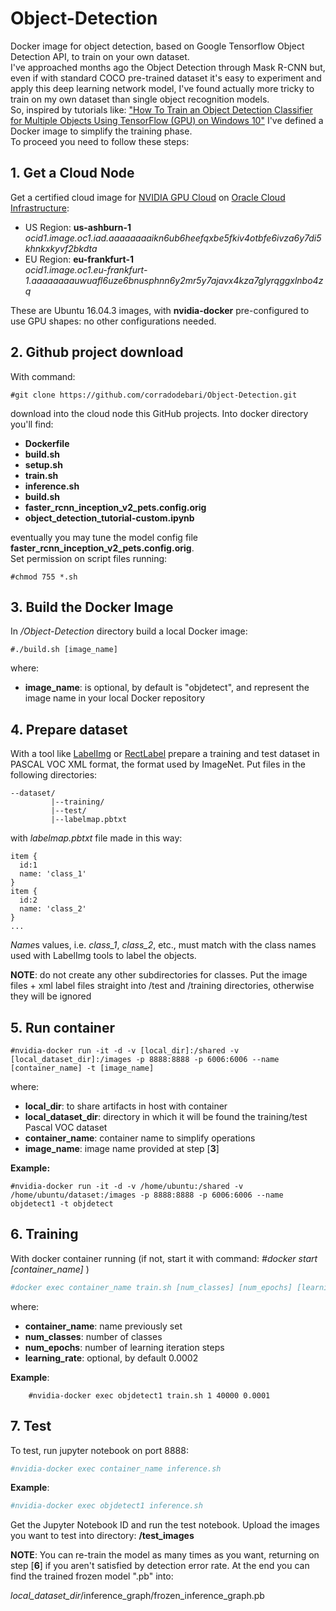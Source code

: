 # Object-Detection
Docker image for object detection, based on Google Tensorflow Object Detection API, to train on your own dataset.  
I've approached months ago the Object Detection through Mask R-CNN but, even if with standard COCO pre-trained dataset it's easy to experiment and apply this deep learning network model, I've found actually more tricky to train on my own dataset than single object recognition models.  
So, inspired by tutorials like: ["How To Train an Object Detection Classifier for Multiple Objects Using TensorFlow (GPU) on Windows 10"](https://github.com/EdjeElectronics/TensorFlow-Object-Detection-API-Tutorial-Train-Multiple-Objects-Windows-10#3-gather-and-label-pictures) I've defined a Docker image to simplify the training phase.    
To proceed you need to follow these steps:

## 1. Get a Cloud Node
Get a certified cloud image for [NVIDIA GPU Cloud](https://ngc.nvidia.com) on [Oracle Cloud Infrastructure](https://docs.cloud.oracle.com/iaas/Content/Compute/References/ngcimage.htm):

* US Region: **us-ashburn-1** 
*ocid1.image.oc1.iad.aaaaaaaaikn6ub6heefqxbe5fkiv4otbfe6ivza6y7di5khnkxkyvf2bkdta*
* EU Region: **eu-frankfurt-1**  
*ocid1.image.oc1.eu-frankfurt-1.aaaaaaaauwuafl6uze6bnusphnn6y2mr5y7ajavx4kza7glyrqggxlnbo4zq*    

These are Ubuntu 16.04.3 images, with **nvidia-docker** pre-configured to use GPU shapes: no other configurations needed.

## 2. Github project download
With command:
```
#git clone https://github.com/corradodebari/Object-Detection.git
```
download into the cloud node this GitHub projects.
Into docker directory you'll find:
* **Dockerfile**     
* **build.sh**                         
* **setup.sh**
* **train.sh**
* **inference.sh**
* **build.sh**
* **faster_rcnn_inception_v2_pets.config.orig**
* **object_detection_tutorial-custom.ipynb**

eventually you may tune the model config file **faster_rcnn_inception_v2_pets.config.orig**.  
Set permission on script files running:
```
#chmod 755 *.sh
```

## 3. Build the Docker Image
In */Object-Detection* directory build a local Docker image:
```
#./build.sh [image_name]
```
where:
* **image_name**: is optional, by default is "objdetect", and represent the image name in your local Docker repository

## 4. Prepare dataset
With a tool like [LabelImg](https://github.com/tzutalin/labelImg) or [RectLabel](https://rectlabel.com)
prepare a training and test dataset in PASCAL VOC XML format, the format used by ImageNet.
Put files in the following directories:
```
--dataset/
         |--training/
         |--test/
         |--labelmap.pbtxt
```
with *labelmap.pbtxt* file made in this way:
```
item {
  id:1
  name: 'class_1'
}
item {
  id:2
  name: 'class_2'
}
...

```
*Name*s values, i.e. *class_1*, *class_2*, etc., must match with the class names used with LabelImg tools to label the objects.

**NOTE**: do not create any other subdirectories for classes. Put the image files + xml label files straight into /test and /training 
directories, otherwise they will be ignored

## 5. Run container
```
#nvidia-docker run -it -d -v [local_dir]:/shared -v [local_dataset_dir]:/images -p 8888:8888 -p 6006:6006 --name [container_name] -t [image_name]
```

where:  
* **local_dir**: to share artifacts in host with container   
* **local_dataset_dir**: directory in which it will be found the training/test Pascal VOC dataset   
* **container_name**: container name to simplify operations  
* **image_name**: image name provided at step [**3**]  

**Example:**
```
#nvidia-docker run -it -d -v /home/ubuntu:/shared -v /home/ubuntu/dataset:/images -p 8888:8888 -p 6006:6006 --name objdetect1 -t objdetect
```
## 6. Training
With docker container running (if not, start it with command: *#docker start [container_name]* )
```bash
#docker exec container_name train.sh [num_classes] [num_epochs] [learning_rate] 
```
where:  
* **container_name**: name previously set   
* **num_classes**: number of classes   
* **num_epochs**: number of learning iteration steps   
* **learning_rate**: optional, by default 0.0002  

**Example**:
```
    #nvidia-docker exec objdetect1 train.sh 1 40000 0.0001
```


## 7. Test
To test, run jupyter notebook on port 8888:
```bash
#nvidia-docker exec container_name inference.sh
```
**Example**:
```bash
#nvidia-docker exec objdetect1 inference.sh
```
Get the Jupyter Notebook ID and run the test notebook. Upload the images you want to test into directory: 
**/test_images**

**NOTE**:
You can re-train the model as many times as you want, returning on step [**6**] if you aren't satisfied by detection error rate. At the end you can find the trained frozen model ".pb" into:   
  
*local_dataset_dir*/inference_graph/frozen_inference_graph.pb
